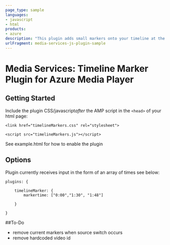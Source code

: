 ```yaml
---
page_type: sample
languages:
- javascript
- html
products:
- azure
description: "This plugin adds small markers onto your timeline at the configured times."
urlFragment: media-services-js-plugin-sample
---
```



# Media Services: Timeline Marker Plugin for Azure Media Player

## Getting Started
Include the plugin CSS/javascript*after* the AMP script in the `<head>` of your html page:

```<link href="timelineMarkers.css" rel="stylesheet">```

```<script src="timelineMarkers.js"></script>```

See example.html for how to enable the plugin

## Options
Plugin currently receives input in the form of an array of times see below:

    plugins: {
    
    	timelineMarker: {
    		markertime: ["0:00","1:30", "1:48"]
    
    	}
    
    }

##To-Do
- remove current markers when source switch occurs 
- remove hardcoded video id 
 
